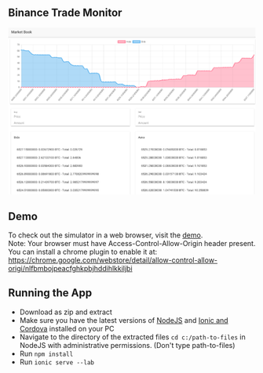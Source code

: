 ## Binance Trade Monitor
![Demo Picture](https://raw.githubusercontent.com/guo-alan/Market-Simulator/master/demo.png)
## Demo
To check out the simulator in a web browser, visit the [demo](https://market-simulator-72622.firebaseapp.com/).  
Note: Your browser must have Access-Control-Allow-Origin header present. You can install a chrome plugin to enable it at: https://chrome.google.com/webstore/detail/allow-control-allow-origi/nlfbmbojpeacfghkpbjhddihlkkiljbi

## Running the App
- Download as zip and extract
- Make sure you have the latest versions of  [NodeJS](https://nodejs.org/en/) and [Ionic and Cordova](http://ionicframework.com/getting-started/) installed on your PC
- Navigate to the directory of the extracted files `cd c:/path-to-files` in NodeJS with administrative permissions. (Don't type path-to-files)
- Run `npm install`
- Run `ionic serve --lab`

